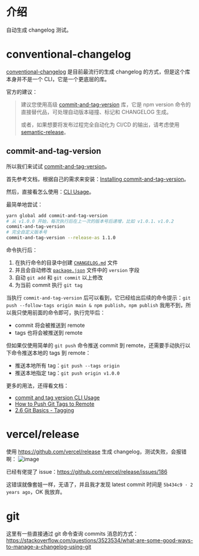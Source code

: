 # 介绍

自动生成 changelog 测试。

# conventional-changelog

[conventional-changelog](https://github.com/conventional-changelog/conventional-changelog) 是目前最流行的生成 changelog 的方式，但是这个库本身并不是一个 CLI，它是一个更底层的库。

官方的建议：
> 建议您使用高级 [commit-and-tag-version](https://github.com/absolute-version/commit-and-tag-version) 库，它是 npm version 命令的直接替代品，可处理自动版本碰撞、标记和 CHANGELOG 生成。
> 
> 或者，如果想要将发布过程完全自动化为 CI/CD 的输出，请考虑使用 [semantic-release](https://github.com/semantic-release/semantic-release)。

## commit-and-tag-version

所以我们来试试 [commit-and-tag-version](https://github.com/absolute-version/commit-and-tag-version)。

首先参考文档，根据自己的需求来安装：[Installing commit-and-tag-version](https://github.com/absolute-version/commit-and-tag-version?tab=readme-ov-file#installing-commit-and-tag-version)。

然后，直接看怎么使用：[CLI Usage](https://github.com/absolute-version/commit-and-tag-version?tab=readme-ov-file#cli-usage)。

最简单地尝试：
```bash
yarn global add commit-and-tag-version
# 从 v1.0.0 开始，每次执行后在上一次的版本号后递增，比如 v1.0.1、v1.0.2
commit-and-tag-version
# 完全自定义版本号
commit-and-tag-version --release-as 1.1.0
```

命令执行后：
1. 在执行命令的目录中创建 [`CHANGELOG.md`](CHANGELOG.md) 文件
2. 并且会自动修改 [`package.json`](package.json) 文件中的 `version` 字段
3. 自动 `git add` 和 `git commit` 以上修改
4. 为当前 commit 执行 `git tag`

当执行 `commit-and-tag-version` 后可以看到，它已经给出后续的命令提示：`git push --follow-tags origin main & npm publish`，`npm publish` 我用不到，所以我只使用前面的命令即可，执行完毕后：
- commit 将会被推送到 remote
- tags 也将会被推送到 remote

但如果仅使用简单的 `git push` 命令推送 commit 到 remote，还需要手动执行以下命令推送本地的 tags 到 remote：
- 推送本地所有 tag：`git push --tags origin`
- 推送本地指定 tag：`git push origin v1.0.0`

更多的用法，还得看文档：
- [commit and tag version CLI Usage](https://github.com/absolute-version/commit-and-tag-version?tab=readme-ov-file#cli-usage)
- [How to Push Git Tags to Remote](https://kodekloud.com/blog/how-to-push-git-tags-to-remote/)
- [2.6 Git Basics - Tagging](https://git-scm.com/book/en/v2/Git-Basics-Tagging)

# vercel/release

使用 https://github.com/vercel/release 生成 changelog，测试失败，会报错啊：
![image](https://github.com/myesn/vercel-release-changelog-tests/assets/18598579/4ad4fa47-ba9d-4c47-8faf-cc5d0d4fec97)

已经有佬提了 issue：https://github.com/vercel/release/issues/186

这错误就像套娃一样，无语了，并且我才发现 latest commit 时间是 `5b434c9 · 2 years ago`，OK 我放弃。

# git

这里有一些直接通过 git 命令查询 commits 消息的方式：
https://stackoverflow.com/questions/3523534/what-are-some-good-ways-to-manage-a-changelog-using-git
